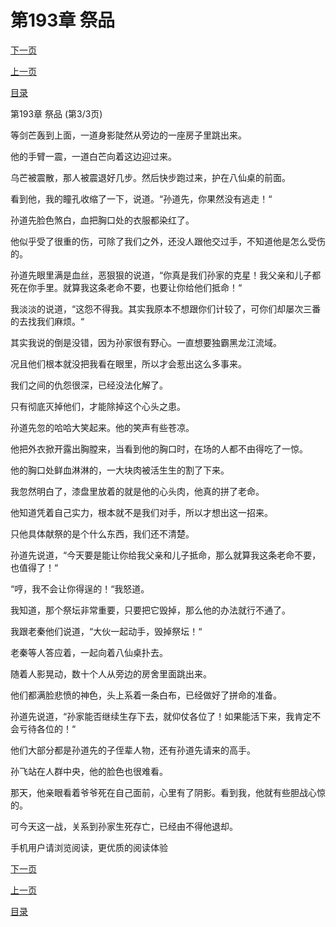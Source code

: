 <h1>第193章   祭品</h1>
            <div><p><a href="./579_%E7%AC%AC194%E7%AB%A0_%E7%BA%A2%E5%83%B5.md">下一页</a></p><p><a href="./577_%E7%AC%AC193%E7%AB%A0_%E7%A5%AD%E5%93%81.md">上一页</a></p><p><a href="../">目录</a></p></div>
            <div><p>第193章   祭品 (第3/3页)</p><p>等剑芒轰到上面，一道身影陡然从旁边的一座房子里跳出来。</p><p>他的手臂一震，一道白芒向着这边迎过来。</p><p>乌芒被震散，那人被震退好几步。然后快步跑过来，护在八仙桌的前面。</p><p>看到他，我的瞳孔收缩了一下，说道。“孙道先，你果然没有逃走！“</p><p>孙道先脸色煞白，血把胸口处的衣服都染红了。</p><p>他似乎受了很重的伤，可除了我们之外，还没人跟他交过手，不知道他是怎么受伤的。</p><p>孙道先眼里满是血丝，恶狠狠的说道，“你真是我们孙家的克星！我父亲和儿子都死在你手里。就算我这条老命不要，也要让你给他们抵命！“</p><p>我淡淡的说道，“这怨不得我。其实我原本不想跟你们计较了，可你们却屡次三番的去找我们麻烦。“</p><p>其实我说的倒是没错，因为孙家很有野心。一直想要独霸黑龙江流域。</p><p>况且他们根本就没把我看在眼里，所以才会惹出这么多事来。</p><p>我们之间的仇怨很深，已经没法化解了。</p><p>只有彻底灭掉他们，才能除掉这个心头之患。</p><p>孙道先忽的哈哈大笑起来。他的笑声有些苍凉。</p><p>他把外衣掀开露出胸膛来，当看到他的胸口时，在场的人都不由得吃了一惊。</p><p>他的胸口处鲜血淋淋的，一大块肉被活生生的割了下来。</p><p>我忽然明白了，漆盘里放着的就是他的心头肉，他真的拼了老命。</p><p>他知道凭着自己实力，根本就不是我们对手，所以才想出这一招来。</p><p>只他具体献祭的是个什么东西，我们还不清楚。</p><p>孙道先说道，“今天要是能让你给我父亲和儿子抵命，那么就算我这条老命不要，也值得了！“</p><p>“哼，我不会让你得逞的！“我怒道。</p><p>我知道，那个祭坛非常重要，只要把它毁掉，那么他的办法就行不通了。</p><p>我跟老秦他们说道，“大伙一起动手，毁掉祭坛！“</p><p>老秦等人答应着，一起向着八仙桌扑去。</p><p>随着人影晃动，数十个人从旁边的房舍里面跳出来。</p><p>他们都满脸悲愤的神色，头上系着一条白布，已经做好了拼命的准备。</p><p>孙道先说道，“孙家能否继续生存下去，就仰仗各位了！如果能活下来，我肯定不会亏待各位的！“</p><p>他们大部分都是孙道先的子侄辈人物，还有孙道先请来的高手。</p><p>孙飞站在人群中央，他的脸色也很难看。</p><p>那天，他亲眼看着爷爷死在自己面前，心里有了阴影。看到我，他就有些胆战心惊的。</p><p>可今天这一战，关系到孙家生死存亡，已经由不得他退却。</p><p>手机用户请浏览阅读，更优质的阅读体验</p></div>
            <div><p><a href="./579_%E7%AC%AC194%E7%AB%A0_%E7%BA%A2%E5%83%B5.md">下一页</a></p><p><a href="./577_%E7%AC%AC193%E7%AB%A0_%E7%A5%AD%E5%93%81.md">上一页</a></p><p><a href="../">目录</a></p></div>